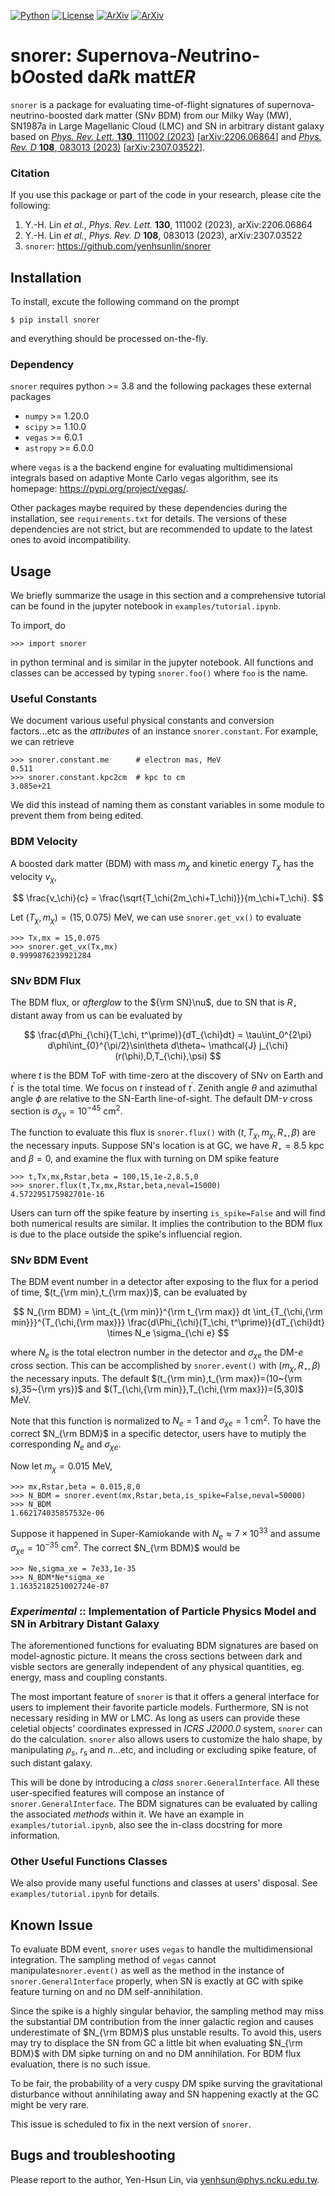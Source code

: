 <a href = "https://python.org" target = "_blank">![Python](https://img.shields.io/badge/python-3.8-blue.svg)</a>
<a href = "https://choosealicense.com/licenses/gpl-3.0/"  target = "_blank">![License](https://img.shields.io/badge/License-GPL_3.0-blue.svg)</a>
<a href = "https://arxiv.org/abs/2206.06864"  target = "_blank">![ArXiv](https://img.shields.io/badge/arXiv-2206.06864-yellowgreen.svg)</a>
<a href = "https://arxiv.org/abs/2307.03522"  target = "_blank">![ArXiv](https://img.shields.io/badge/arXiv-2307.03522-yellowgreen.svg)</a>

# snorer: *S*upernova-*N*eutrino-b*O*osted da*R*k matt*ER*


`snorer` is a package for evaluating time-of-flight signatures of supernova-neutrino-boosted dark matter (SN*ν* BDM) from our Milky Way (MW), SN1987a in Large Magellanic Cloud (LMC) and SN in arbitrary distant galaxy based on
<a href = "https://doi.org/10.1103/PhysRevLett.130.111002" target = "_blank">*Phys. Rev. Lett.* **130**, 111002 (2023)</a> [<a href = "https://arxiv.org/abs/2206.06864" target = "_blank">arXiv:2206.06864</a>]
and
<a href = "https://doi.org/10.1103/PhysRevD.108.083013" target = "_blank">*Phys. Rev. D* **108**, 083013 (2023)</a>
[<a href = "https://arxiv.org/abs/2307.03522" target = "_blank">arXiv:2307.03522</a>].

### Citation

If you use this package or part of the code in your research, please cite the following:

1. Y.-H. Lin *et al.*, *Phys. Rev. Lett.* **130**, 111002 (2023), arXiv:2206.06864
2. Y.-H. Lin *et al.*, *Phys. Rev. D* **108**, 083013 (2023), arXiv:2307.03522
3. `snorer`: https://github.com/yenhsunlin/snorer


## Installation

To install, excute the following command on the prompt

    $ pip install snorer

and everything should be processed on-the-fly.

### Dependency

`snorer` requires python >= 3.8 and the following packages these external packages

- `numpy` >= 1.20.0
- `scipy` >= 1.10.0
- `vegas` >= 6.0.1
- `astropy` >= 6.0.0

where `vegas` is a the backend engine for evaluating multidimensional integrals based on adaptive Monte Carlo vegas algorithm, see its homepage: <a heref = "https://pypi.org/project/vegas/" target = "_blank">https://pypi.org/project/vegas/</a>.

Other packages maybe required by these dependencies during the installation, see `requirements.txt` for details.
The versions of these dependencies are not strict, but are recommended to update to the latest ones to avoid incompatibility.

## Usage

We briefly summarize the usage in this section and a comprehensive tutorial can be found in the jupyter notebook in `examples/tutorial.ipynb`.

To import, do

    >>> import snorer

in python terminal and is similar in the jupyter notebook.
All functions and classes can be accessed by typing `snorer.foo()` where `foo` is the name.




### Useful Constants

We document various useful physical constants and conversion factors...etc as the *attributes* of an instance `snorer.constant`.
For example, we can retrieve

    >>> snorer.constant.me      # electron mas, MeV
    0.511
    >>> snorer.constant.kpc2cm  # kpc to cm
    3.085e+21

We did this instead of naming them as constant variables in some module to prevent them from being edited.

### BDM Velocity

A boosted dark matter (BDM) with mass $m_\chi$ and kinetic energy $T_\chi$ has the velocity $v_\chi$,

$$
\frac{v_\chi}{c} = \frac{\sqrt{T_\chi(2m_\chi+T_\chi)}}{m_\chi+T_\chi}.
$$

Let $(T_\chi,m_\chi)=(15,0.075)$ MeV, we can use
`snorer.get_vx()` to evaluate

    >>> Tx,mx = 15,0.075
    >>> snorer.get_vx(Tx,mx)
    0.9999876239921284


### SN*ν* BDM Flux 

The BDM flux, or *afterglow* to the ${\rm SN}\nu$, due to SN that is $R_\star$ distant away from us can be evaluated by 

$$
\frac{d\Phi_{\chi}(T_\chi, t^\prime)}{dT_{\chi}dt} =
\tau\int_0^{2\pi} d\phi\int_{0}^{\pi/2}\sin\theta d\theta~ \mathcal{J} j_{\chi}(r(\phi),D,T_{\chi},\psi)
$$

where $t$ is the BDM ToF with time-zero at the discovery of SN*ν* on Earth and $t^\prime$ is the total time. We focus on $t$ instead of $t^\prime$.
Zenith angle $\theta$ and azimuthal angle $\phi$ are relative to the SN-Earth line-of-sight. The default DM-*ν* cross section is $\sigma_{\chi\nu}=10^{-45}$ cm<sup>2</sup>.

The function to evaluate this flux is `snorer.flux()` with $(t,T_\chi,m_\chi,R_\star,\beta)$ are the necessary inputs. 
Suppose SN's location is at GC, we have $R_\star=8.5$ kpc and $\beta=0$, and examine the flux with turning on DM spike feature

    >>> t,Tx,mx,Rstar,beta = 100,15,1e-2,8.5,0
    >>> snorer.flux(t,Tx,mx,Rstar,beta,neval=15000)
    4.572295175982701e-16

Users can turn off the spike feature by inserting `is_spike=False` and will find both numerical results are similar. It implies the contribution to the BDM flux is due to the place outside the spike's influencial region.

### SN*ν* BDM Event

The BDM event number in a detector after exposing to the flux for a period of time, $(t_{\rm min},t_{\rm max})$, can be evaluated by

$$
N_{\rm BDM} = \int_{t_{\rm min}}^{\rm t_{\rm max}} dt \int_{T_{\chi,{\rm min}}}^{T_{\chi,{\rm max}}}
\frac{d\Phi_{\chi}(T_\chi, t^\prime)}{dT_{\chi}dt} \times N_e \sigma_{\chi e}
$$

where $N_e$ is the total electron number in the detector and $\sigma_{\chi e}$ the DM-*e* cross section.
This can be accomplished by `snorer.event()` with $(m_\chi,R_\star,\beta)$ the necessary inputs.
The default $(t_{\rm min},t_{\rm max})=(10~{\rm s},35~{\rm yrs})$ and $(T_{\chi,{\rm min}},T_{\chi,{\rm max}})=(5,30)$ MeV.

Note that this function is normalized to $N_e=1$ and $\sigma_{\chi e}=1$ cm<sup>2</sup>.
To have the correct $N_{\rm BDM}$ in a specific detector, users have to mutiply the corresponding $N_e$ and $\sigma_{\chi e}$.

Now let $m_\chi=0.015$ MeV,

    >>> mx,Rstar,beta = 0.015,8,0
    >>> N_BDM = snorer.event(mx,Rstar,beta,is_spike=False,neval=50000)
    >>> N_BDM
    1.662174035857532e-06

Suppose it happened in Super-Kamiokande with $N_e\approx 7\times 10^{33}$ and assume $\sigma_{\chi e}=10^{-35}$ cm<sup>2</sup>. The correct $N_{\rm BDM}$ would be

    >>> Ne,sigma_xe = 7e33,1e-35
    >>> N_BDM*Ne*sigma_xe
    1.1635218251002724e-07

### *Experimental* :: Implementation of Particle Physics Model and SN in Arbitrary Distant Galaxy

The aforementioned functions for evaluating BDM signatures are based on model-agnostic picture. It means the cross sections between dark and visble sectors are generally independent of any physical quantities, eg. energy, mass and coupling constants.

The most important feature of `snorer` is that it offers a general interface for users to implement their favorite particle models.
Furthermore, SN is not necessary residing in MW or LMC. As long as users can provide these celetial objects' coordinates expressed in *ICRS J2000.0* system, `snorer` can do the calculation.
`snorer` also allows users to customize the halo shape, by manipulating $\rho_s$, $r_s$ and $n$...etc, and including or excluding spike feature, of such distant galaxy.

This will be done by introducing a *class* `snorer.GeneralInterface`.
All these user-specified features will compose an instance of `snorer.GeneralInterface`.
The BDM signatures can be evaluated by calling the associated *methods* within it.
We have an example in `examples/tutorial.ipynb`, also see the in-class docstring for more information.


### Other Useful Functions Classes

We also provide many useful functions and classes at users' disposal. See `examples/tutorial.ipynb` for details.

## Known Issue

To evaluate BDM event, `snorer` uses `vegas` to handle the multidimensional integration.
The sampling method of `vegas` cannot manipulate`snorer.event()` as well as the method in the instance of `snorer.GeneralInterface` properly, when SN is exactly at GC with spike feature turning on and no DM self-annihilation.

Since the spike is a highly singular behavior, the sampling method may miss the substantial DM contribution from the inner galactic region and causes underestimate of $N_{\rm BDM}$ plus unstable results. 
To avoid this, users may try to displace the SN from GC a little bit when evaluating $N_{\rm BDM}$ with DM sipke turning on and no DM annihilation.
For BDM flux evaluation, there is no such issue.

To be fair, the probability of a very cuspy DM spike surving the gravitational disturbance without annihilating away and SN happening exactly at the GC might be very rare.

This issue is scheduled to fix in the next version of `snorer`.

## Bugs and troubleshooting

Please report to the author, Yen-Hsun Lin, via [yenhsun@phys.ncku.edu.tw](mailto:yenhsun@phys.ncku.edu.tw).

